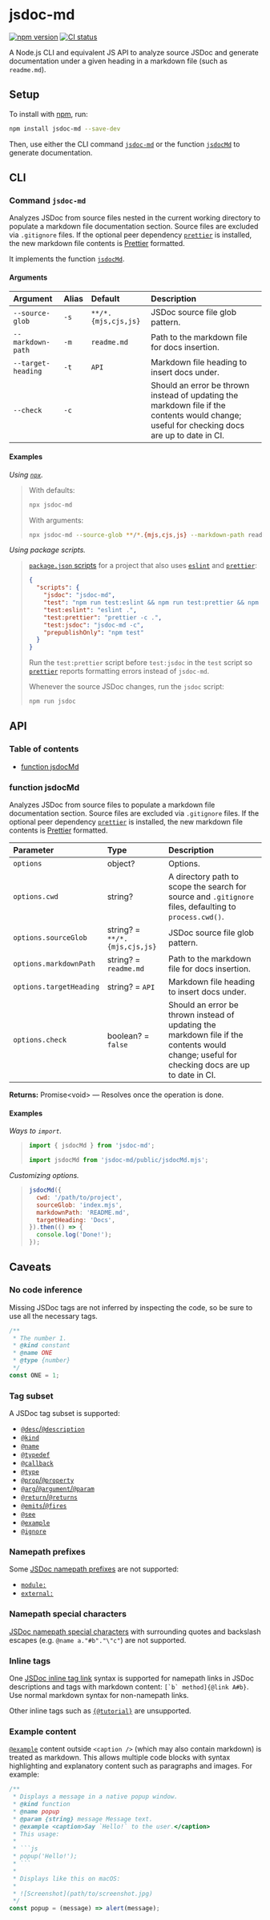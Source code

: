 # jsdoc-md

[![npm version](https://badgen.net/npm/v/jsdoc-md)](https://npm.im/jsdoc-md) [![CI status](https://github.com/jaydenseric/jsdoc-md/workflows/CI/badge.svg)](https://github.com/jaydenseric/jsdoc-md/actions)

A Node.js CLI and equivalent JS API to analyze source JSDoc and generate documentation under a given heading in a markdown file (such as `readme.md`).

## Setup

To install with [npm](https://npmjs.com/get-npm), run:

```sh
npm install jsdoc-md --save-dev
```

Then, use either the CLI command [`jsdoc-md`](#command-jsdoc-md) or the function [`jsdocMd`](#function-jsdocmd) to generate documentation.

## CLI

### Command `jsdoc-md`

Analyzes JSDoc from source files nested in the current working directory to populate a markdown file documentation section. Source files are excluded via `.gitignore` files. If the optional peer dependency [`prettier`](https://npm.im/prettier) is installed, the new markdown file contents is [Prettier](https://prettier.io) formatted.

It implements the function [`jsdocMd`](#function-jsdocmd).

#### Arguments

| Argument | Alias | Default | Description |
| :-- | :-- | :-- | :-- |
| `--source-glob` | `-s` | `**/*.{mjs,cjs,js}` | JSDoc source file glob pattern. |
| `--markdown-path` | `-m` | `readme.md` | Path to the markdown file for docs insertion. |
| `--target-heading` | `-t` | `API` | Markdown file heading to insert docs under. |
| `--check` | `-c` |  | Should an error be thrown instead of updating the markdown file if the contents would change; useful for checking docs are up to date in CI. |

#### Examples

_Using [`npx`](https://docs.npmjs.com/cli/v7/commands/npx)._

> With defaults:
>
> ```sh
> npx jsdoc-md
> ```
>
> With arguments:
>
> ```sh
> npx jsdoc-md --source-glob **/*.{mjs,cjs,js} --markdown-path readme.md --target-heading API
> ```

_Using package scripts._

> [`package.json` scripts](https://docs.npmjs.com/cli/v7/using-npm/scripts) for a project that also uses [`eslint`](https://npm.im/eslint) and [`prettier`](https://npm.im/prettier):
>
> ```json
> {
>   "scripts": {
>     "jsdoc": "jsdoc-md",
>     "test": "npm run test:eslint && npm run test:prettier && npm run test:jsdoc",
>     "test:eslint": "eslint .",
>     "test:prettier": "prettier -c .",
>     "test:jsdoc": "jsdoc-md -c",
>     "prepublishOnly": "npm test"
>   }
> }
> ```
>
> Run the `test:prettier` script before `test:jsdoc` in the `test` script so [`prettier`](https://npm.im/prettier) reports formatting errors instead of `jsdoc-md`.
>
> Whenever the source JSDoc changes, run the `jsdoc` script:
>
> ```sh
> npm run jsdoc
> ```

## API

### Table of contents

- [function jsdocMd](#function-jsdocmd)

### function jsdocMd

Analyzes JSDoc from source files to populate a markdown file documentation section. Source files are excluded via `.gitignore` files. If the optional peer dependency [`prettier`](https://npm.im/prettier) is installed, the new markdown file contents is [Prettier](https://prettier.io) formatted.

| Parameter | Type | Description |
| :-- | :-- | :-- |
| `options` | object? | Options. |
| `options.cwd` | string? | A directory path to scope the search for source and `.gitignore` files, defaulting to `process.cwd()`. |
| `options.sourceGlob` | string? = `**/*.{mjs,cjs,js}` | JSDoc source file glob pattern. |
| `options.markdownPath` | string? = `readme.md` | Path to the markdown file for docs insertion. |
| `options.targetHeading` | string? = `API` | Markdown file heading to insert docs under. |
| `options.check` | boolean? = `false` | Should an error be thrown instead of updating the markdown file if the contents would change; useful for checking docs are up to date in CI. |

**Returns:** Promise\<void> — Resolves once the operation is done.

#### Examples

_Ways to `import`._

> ```js
> import { jsdocMd } from 'jsdoc-md';
> ```
>
> ```js
> import jsdocMd from 'jsdoc-md/public/jsdocMd.mjs';
> ```

_Customizing options._

> ```js
> jsdocMd({
>   cwd: '/path/to/project',
>   sourceGlob: 'index.mjs',
>   markdownPath: 'README.md',
>   targetHeading: 'Docs',
> }).then(() => {
>   console.log('Done!');
> });
> ```

## Caveats

### No code inference

Missing JSDoc tags are not inferred by inspecting the code, so be sure to use all the necessary tags.

```js
/**
 * The number 1.
 * @kind constant
 * @name ONE
 * @type {number}
 */
const ONE = 1;
```

### Tag subset

A JSDoc tag subset is supported:

- [`@desc`/`@description`](https://jsdoc.app/tags-description)
- [`@kind`](https://jsdoc.app/tags-kind)
- [`@name`](https://jsdoc.app/tags-name)
- [`@typedef`](https://jsdoc.app/tags-typedef)
- [`@callback`](https://jsdoc.app/tags-callback)
- [`@type`](https://jsdoc.app/tags-type)
- [`@prop`/`@property`](https://jsdoc.app/tags-property)
- [`@arg`/`@argument`/`@param`](https://jsdoc.app/tags-param)
- [`@return`/`@returns`](https://jsdoc.app/tags-returns)
- [`@emits`/`@fires`](https://jsdoc.app/tags-fires)
- [`@see`](https://jsdoc.app/tags-see)
- [`@example`](https://jsdoc.app/tags-example)
- [`@ignore`](https://jsdoc.app/tags-ignore)

### Namepath prefixes

Some [JSDoc namepath prefixes](https://jsdoc.app/about-namepaths) are not supported:

- [`module:`](https://jsdoc.app/tags-module)
- [`external:`](https://jsdoc.app/tags-external)

### Namepath special characters

[JSDoc namepath special characters](https://jsdoc.app/about-namepaths) with surrounding quotes and backslash escapes (e.g. `@name a."#b"."\"c"`) are not supported.

### Inline tags

One [JSDoc inline tag link](https://jsdoc.app/tags-inline-link) syntax is supported for namepath links in JSDoc descriptions and tags with markdown content: `` [`b` method]{@link A#b} ``. Use normal markdown syntax for non-namepath links.

Other inline tags such as [`{@tutorial}`](https://jsdoc.app/tags-inline-tutorial) are unsupported.

### Example content

[`@example`](https://jsdoc.app/tags-example) content outside `<caption />` (which may also contain markdown) is treated as markdown. This allows multiple code blocks with syntax highlighting and explanatory content such as paragraphs and images. For example:

````js
/**
 * Displays a message in a native popup window.
 * @kind function
 * @name popup
 * @param {string} message Message text.
 * @example <caption>Say `Hello!` to the user.</caption>
 * This usage:
 *
 * ```js
 * popup('Hello!');
 * ```
 *
 * Displays like this on macOS:
 *
 * ![Screenshot](path/to/screenshot.jpg)
 */
const popup = (message) => alert(message);
````
